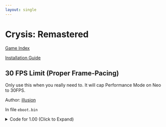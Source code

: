 ```yaml
---
layout: single
---
```


# Crysis: Remastered

[Game Index](/patch/#patches)

[Installation Guide](https://illusion0001.github.io/install-instructions/)

## 30 FPS Limit (Proper Frame-Pacing)

Only use this when you really need to. It will cap Performance Mode on Neo to 30FPS.

Author: [illusion](https://twitter.com/illusion0002)

In file `eboot.bin`

<details>
<summary>Code for 1.00 (Click to Expand)</summary>

{% highlight none %}
# code jump

31 F6 41 8B BF 28 01 00 00 E8 F8 A7 BC 00

EB 78 41 8B BF 28 01 00 00 E8 F8 A7 BC 00

# 0x1 to sceVideoOutSetFlipRate

E8 0E F3 FF FF EB 10 CD 41 E9 58 FF FF FF

E8 0E F3 FF FF EB 10 BE 01 00 00 00 EB 81

# write 0 to sys_maxfps
# this is needed because it will interfere with sceVideoOutSetFlipRate
# engine is still trying to cap to inproper 30 fps.

# call
8B 05 86 9D A8 01

48 E8 1B 32 B7 00

54 6F 67 67 6C 65 73 20 73 75 6E 6C 69 67 68 74 20

8B 05 65 6B F1 00 C6 05 2E 13 9B 01 00 C3 68 74 20

## notes:
# Kernel function will provide fixed rate of update time.
# 0x0 16.67ms -- 60hz
# 0x1 33.33ms -- 30hz fix bad frame pacing.
# 0x2 50.00ms -- 20hz
##
{% endhighlight %}

</details>
